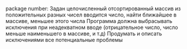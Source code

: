 package number:
Задан целочисленный отсортированный массив из положительных разных чисел
вводится число, найти ближайшее в массиве, меньшее этого числа
Программа должна выбрасывать исключения при неадекватном вводе
(отрицательное число, число меньше наименьшего в массиве, и т.д)
Продумать и описать исключениями все потенциальные проблемы
